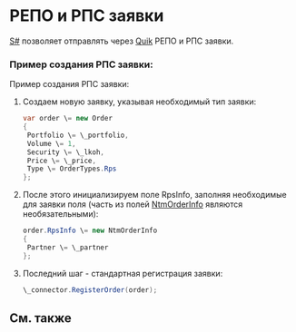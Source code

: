 # РЕПО и РПС заявки

[S\#](StockSharpAbout.md) позволяет отправлять через [Quik](Quik.md) РЕПО и РПС заявки. 

### Пример создания РПС заявки:

Пример создания РПС заявки:

1. Создаем новую заявку, указывая необходимый тип заявки: 

   ```cs
   var order \= new Order
   {
   	Portfolio \= \_portfolio,
   	Volume \= 1,
   	Security \= \_lkoh,
   	Price \= \_price,
   	Type \= OrderTypes.Rps
   };
   ```
2. После этого инициализируем поле RpsInfo, заполняя необходимые для заявки поля (часть из полей [NtmOrderInfo](../api/StockSharp.Messages.NtmOrderInfo.html) являются необязательными): 

   ```cs
   order.RpsInfo \= new NtmOrderInfo
   {
   	Partner \= \_partner
   };
   ```
3. Последний шаг \- стандартная регистрация заявки: 

   ```cs
   \_connector.RegisterOrder(order);
   ```

## См. также
